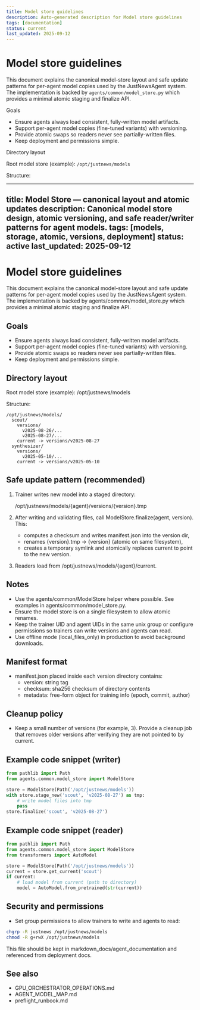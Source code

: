 ```yaml
---
title: Model store guidelines
description: Auto-generated description for Model store guidelines
tags: [documentation]
status: current
last_updated: 2025-09-12
---
```


# Model store guidelines

This document explains the canonical model-store layout and safe update patterns for
per-agent model copies used by the JustNewsAgent system. The implementation is
backed by `agents/common/model_store.py` which provides a minimal atomic staging
and finalize API.

Goals
- Ensure agents always load consistent, fully-written model artifacts.
- Support per-agent model copies (fine-tuned variants) with versioning.
- Provide atomic swaps so readers never see partially-written files.
- Keep deployment and permissions simple.

Directory layout

Root model store (example): `/opt/justnews/models`

Structure:

---
title: Model Store — canonical layout and atomic updates
description: Canonical model store design, atomic versioning, and safe reader/writer patterns for agent models.
tags: [models, storage, atomic, versions, deployment]
status: active
last_updated: 2025-09-12
---

# Model store guidelines

This document explains the canonical model-store layout and safe update patterns for per-agent model copies used by the JustNewsAgent system. The implementation is backed by agents/common/model_store.py which provides a minimal atomic staging and finalize API.

## Goals
- Ensure agents always load consistent, fully-written model artifacts.
- Support per-agent model copies (fine-tuned variants) with versioning.
- Provide atomic swaps so readers never see partially-written files.
- Keep deployment and permissions simple.

## Directory layout

Root model store (example): /opt/justnews/models

Structure:

```
/opt/justnews/models/
  scout/
    versions/
      v2025-08-26/...
      v2025-08-27/...
    current -> versions/v2025-08-27
  synthesizer/
    versions/
      v2025-05-10/...
    current -> versions/v2025-05-10
```

## Safe update pattern (recommended)

1. Trainer writes new model into a staged directory:

   /opt/justnews/models/{agent}/versions/{version}.tmp

2. After writing and validating files, call ModelStore.finalize(agent, version). This:
   - computes a checksum and writes manifest.json into the version dir,
   - renames {version}.tmp -> {version} (atomic on same filesystem),
   - creates a temporary symlink and atomically replaces current to point to the new version.

3. Readers load from /opt/justnews/models/{agent}/current.

## Notes
- Use the agents/common/ModelStore helper where possible. See examples in agents/common/model_store.py.
- Ensure the model store is on a single filesystem to allow atomic renames.
- Keep the trainer UID and agent UIDs in the same unix group or configure permissions so trainers can write versions and agents can read.
- Use offline mode (local_files_only) in production to avoid background downloads.

## Manifest format

- manifest.json placed inside each version directory contains:
  - version: string tag
  - checksum: sha256 checksum of directory contents
  - metadata: free-form object for training info (epoch, commit, author)

## Cleanup policy
- Keep a small number of versions (for example, 3). Provide a cleanup job that removes older versions after verifying they are not pointed to by current.

## Example code snippet (writer)

```python
from pathlib import Path
from agents.common.model_store import ModelStore

store = ModelStore(Path('/opt/justnews/models'))
with store.stage_new('scout', 'v2025-08-27') as tmp:
    # write model files into tmp
    pass
store.finalize('scout', 'v2025-08-27')
```

## Example code snippet (reader)

```python
from pathlib import Path
from agents.common.model_store import ModelStore
from transformers import AutoModel

store = ModelStore(Path('/opt/justnews/models'))
current = store.get_current('scout')
if current:
    # load model from current (path to directory)
    model = AutoModel.from_pretrained(str(current))
```

## Security and permissions
- Set group permissions to allow trainers to write and agents to read:

```bash
chgrp -R justnews /opt/justnews/models
chmod -R g+rwX /opt/justnews/models
```

This file should be kept in markdown_docs/agent_documentation and referenced from deployment docs.

## See also

- GPU_ORCHESTRATOR_OPERATIONS.md
- AGENT_MODEL_MAP.md
- preflight_runbook.md
